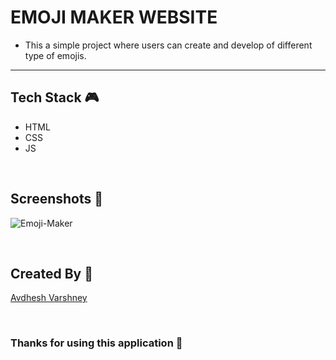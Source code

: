 # EMOJI MAKER WEBSITE

- This a simple project where users can create and develop of different type of emojis.

--- 

## **Tech Stack 🎮**

- HTML
- CSS
- JS

<br>

## **Screenshots 📸**

![Emoji-Maker](https://github.com/TusharKesarwani/Front-End-Projects/assets/114330097/5891b5ae-965b-41fa-ac43-070c07c6a664)

<br>

## **Created By 👦**

[Avdhesh Varshney](https://github.com/Avdhesh-Varshney)

<br>

### **Thanks for using this application 🎉**


